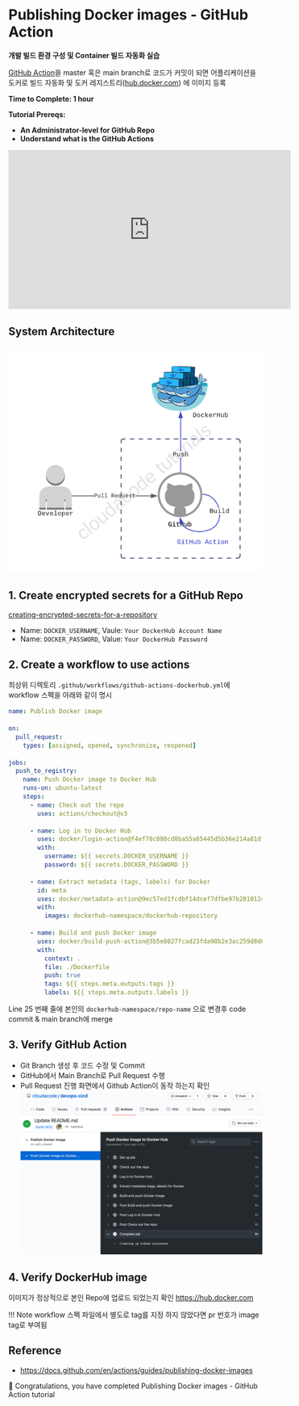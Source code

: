 # Publishing Docker images - GitHub Action

**개발 빌드 환경 구성 및 Container 빌드 자동화 실습**

[GitHub Action](https://docs.github.com/en/actions)을 master 혹은 main branch로 코드가 커밋이 되면 어플리케이션을 도커로 빌드 자동화 및 도커 레지스트리([hub.docker.com](https://hub.docker.com/)) 에 이미지 등록

**Time to Complete: 1 hour**

**Tutorial Prereqs:**

* **An Administrator-level for GitHub Repo**
* **Understand what is the GitHub Actions**

<iframe width="560" height="315" src="https://www.youtube.com/embed/cP0I9w2coGU" title="YouTube video player" frameborder="0" allow="accelerometer; autoplay; clipboard-write; encrypted-media; gyroscope; picture-in-picture" allowfullscreen></iframe>

## System Architecture
![github action dockerhub architecture](assets/github-action-dockerhub-architecture.png)

## 1. Create encrypted secrets for a GitHub Repo

[creating-encrypted-secrets-for-a-repository](https://docs.github.com/en/actions/reference/encrypted-secrets#creating-encrypted-secrets-for-a-repository)

- Name: `DOCKER_USERNAME`, Vaule: `Your DockerHub Account Name`
- Name: `DOCKER_PASSWORD`, Value: `Your DockerHub Password`

## 2. Create a workflow to use actions

최상위 디렉토리 `.github/workflows/github-actions-dockerhub.yml`에 workflow 스펙을 아래와 같이 명시

```yaml
name: Publish Docker image

on:
  pull_request:
    types: [assigned, opened, synchronize, reopened]

jobs:
  push_to_registry:
    name: Push Docker image to Docker Hub
    runs-on: ubuntu-latest
    steps:
      - name: Check out the repo
        uses: actions/checkout@v3

      - name: Log in to Docker Hub
        uses: docker/login-action@f4ef78c080cd8ba55a85445d5b36e214a81df20a
        with:
          username: ${{ secrets.DOCKER_USERNAME }}
          password: ${{ secrets.DOCKER_PASSWORD }}

      - name: Extract metadata (tags, labels) for Docker
        id: meta
        uses: docker/metadata-action@9ec57ed1fcdbf14dcef7dfbe97b2010124a938b7
        with:
          images: dockerhub-namespace/dockerhub-repository

      - name: Build and push Docker image
        uses: docker/build-push-action@3b5e8027fcad23fda98b2e3ac259d8d67585f671
        with:
          context: .
          file: ./Dockerfile
          push: true
          tags: ${{ steps.meta.outputs.tags }}
          labels: ${{ steps.meta.outputs.labels }}
```

Line 25 번째 줄에 본인의 `dockerhub-namespace/repo-name` 으로 변경후 code commit & main branch에 merge

## 3. Verify GitHub Action

- Git Branch 생성 후 코드 수정 및 Commit
- GitHub에서 Main Branch로 Pull Request 수행
- Pull Request 진행 화면에서 Github Action이 동작 하는지 확인
![github-action-pr](assets/github-action-pr.png)

## 4. Verify DockerHub image

이미지가 정상적으로 본인 Repo에 업로드 되었는지 확인
https://hub.docker.com

!!! Note
    workflow 스펙 파일에서 별도로 tag를 지정 하지 않았다면 pr 번호가 image tag로 부여됨

## Reference
- https://docs.github.com/en/actions/guides/publishing-docker-images


🎉 Congratulations, you have completed Publishing Docker images - GitHub Action tutorial

